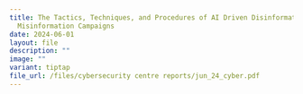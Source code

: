 ```yaml
---
title: The Tactics, Techniques, and Procedures of AI Driven Disinformation and
  Misinformation Campaigns
date: 2024-06-01
layout: file
description: ""
image: ""
variant: tiptap
file_url: /files/cybersecurity centre reports/jun_24_cyber.pdf
---
```


